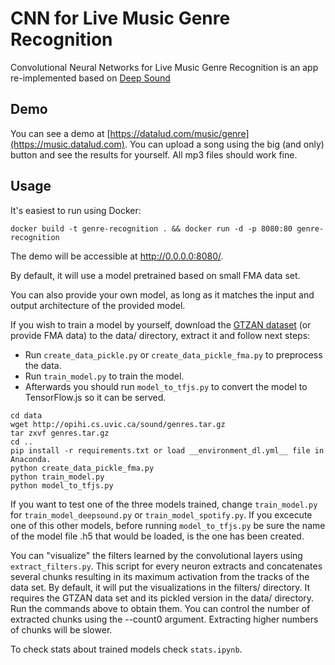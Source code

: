 # CNN for Live Music Genre Recognition

Convolutional Neural Networks for Live Music Genre Recognition is an app re-implemented based on [Deep Sound](https://github.com/deepsound-project/genre-recognition)

## Demo

You can see a demo at [https://datalud.com/music/genre](https://music.datalud.com). You can upload a song using the big (and only) button and see the results for yourself. All mp3 files should work fine.


## Usage

It's easiest to run using Docker:

```shell
docker build -t genre-recognition . && docker run -d -p 8080:80 genre-recognition
```

The demo will be accessible at http://0.0.0.0:8080/.

By default, it will use a model pretrained based on small FMA data set.

You can also provide your own model, as long as it matches the input and output architecture of the provided model.

If you wish to train a model by yourself, download the [GTZAN dataset](http://opihi.cs.uvic.ca/sound/genres.tar.gz) (or provide FMA data) to the data/ directory, extract it and follow next steps:
 
* Run `create_data_pickle.py` or `create_data_pickle_fma.py` to preprocess the data.
* Run `train_model.py` to train the model.
* Afterwards you should run `model_to_tfjs.py` to convert the model to TensorFlow.js so it can be served.

```shell
cd data
wget http://opihi.cs.uvic.ca/sound/genres.tar.gz
tar zxvf genres.tar.gz
cd ..
pip install -r requirements.txt or load __environment_dl.yml__ file in Anaconda.
python create_data_pickle_fma.py
python train_model.py
python model_to_tfjs.py
```

If you want to test one of the three models trained, change `train_model.py` for `train_model_deepsound.py` or `train_model_spotify.py`.
If you excecute one of this other models, before running `model_to_tfjs.py` be sure the name of the model file .h5 that would be loaded, is the one has been created.

You can "visualize" the filters learned by the convolutional layers using `extract_filters.py`. This script for every neuron extracts and concatenates several chunks resulting in its maximum activation from the tracks of the data set. By default, it will put the visualizations in the filters/ directory. It requires the GTZAN data set and its pickled version in the data/ directory. Run the commands above to obtain them. You can control the number of extracted chunks using the --count0 argument. Extracting higher numbers of chunks will be slower.

To check stats about trained models check `stats.ipynb`.
